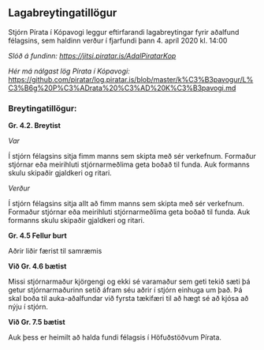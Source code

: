 ## Lagabreytingatillögur

Stjórn Pírata í Kópavogi leggur eftirfarandi lagabreytingar fyrir aðalfund félagsins, sem haldinn verður í fjarfundi þann 4. apríl 2020 kl. 14:00

*Slóð á fundinn: https://jitsi.piratar.is/AdalPiratarKop*

*Hér má nálgast lög Pírata í Kópavogi:* https://github.com/piratar/log.piratar.is/blob/master/k%C3%B3pavogur/L%C3%B6g%20P%C3%ADrata%20%C3%AD%20K%C3%B3pavogi.md

### Breytingatillögur:
**Gr. 4.2.  Breytist**

*Var*

Í stjórn félagsins sitja fimm manns sem skipta með sér verkefnum. Formaður stjórnar eða meirihluti stjórnarmeðlima geta boðað til funda. Auk formanns skulu skipaðir gjaldkeri og ritari.

*Verður*

Í stjórn félagsins sitja allt að  fimm manns sem skipta með sér verkefnum. Formaður stjórnar eða meirihluti stjórnarmeðlima geta boðað til funda. Auk formanns skulu skipaðir gjaldkeri og ritari.

 

**Gr. 4.5 Fellur burt** 

Aðrir liðir færist til samræmis

**Við Gr. 4.6 bætist**

Missi stjórnarmaður kjörgengi og ekki sé varamaður sem geti tekið sæti þá getur stjórnarmaðurinn setið áfram séu aðrir í stjórn einhuga um það.  Þá skal boða til auka-aðalfundar við fyrsta tækifæri til að hægt sé að kjósa að nýju í stjórn. 

**Við Gr. 7.5 bætist**

Auk þess er heimilt að halda fundi félagsis í Höfuðstöðvum Pírata. 
